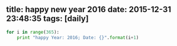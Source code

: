 title: happy new year 2016
date: 2015-12-31 23:48:35
tags: [daily]
---

```python
for i in range(365):
    print "happy Year: 2016; Date: {}".format(i+1)
```

